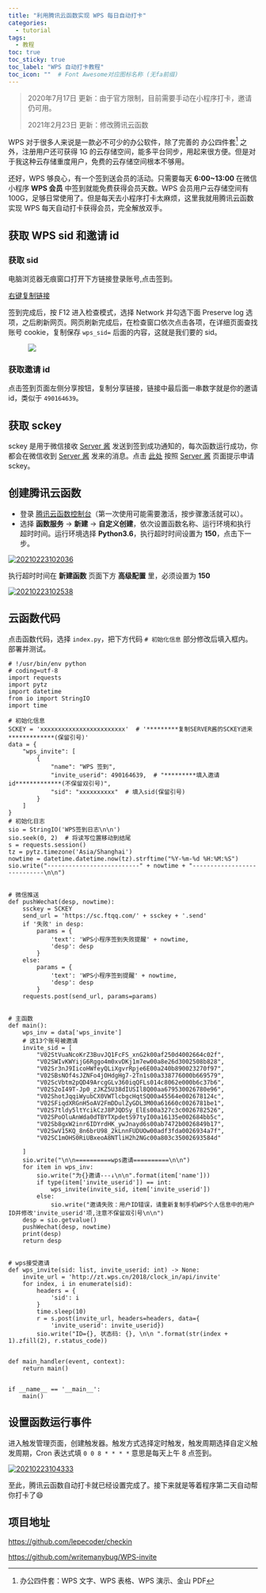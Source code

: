 ```yaml
---
title: "利用腾讯云函数实现 WPS 每日自动打卡"
categories:
  - tutorial
tags:
  - 教程
toc: true
toc_sticky: true
toc_label: "WPS 自动打卡教程"
toc_icon: ""  # Font Awesome对应图标名称 (无fa前缀)	
---
```

>2020年7月17日 更新：由于官方限制，目前需要手动在小程序打卡，邀请仍可用。
>
>2021年2月23日 更新：修改腾讯云函数

WPS 对于很多人来说是一款必不可少的办公软件，除了完善的 办公四件套[^1] 之外，注册用户还可获得 1G 的云存储空间，能多平台同步，用起来很方便。但是对于我这种云存储重度用户，免费的云存储空间根本不够用。

还好，WPS 够良心，有一个签到送会员的活动。只需要每天 **6:00~13:00** 在微信小程序 **WPS 会员** 中签到就能免费获得会员天数。WPS 会员用户云存储空间有 100G，足够日常使用了。但是每天去小程序打卡太麻烦，这里我就用腾讯云函数实现 WPS 每天自动打卡获得会员，完全解放双手。

## 获取 WPS sid 和邀请 id
### 获取 sid
电脑浏览器无痕窗口打开下方链接登录账号,点击签到。

[右键复制链接](https://zt.wps.cn/2018/clock_in)

签到完成后，按 F12 进入检查模式，选择 Network 并勾选下面 Preserve log 选项，之后刷新网页。网页刷新完成后，在检查窗口依次点击各项，在详细页面查找账号 cookie，复制保存 `wps_sid=` 后面的内容，这就是我们要的 sid。

<figure> <a href="https://fastly.jsdelivr.net/gh/sunete/imghost/img20200520160509.png"><img src="https://fastly.jsdelivr.net/gh/sunete/imghost/img20200520160509.png"></a> </figure>

### 获取邀请 id
点击签到页面左侧分享按钮，复制分享链接，链接中最后面一串数字就是你的邀请 id，类似于 `490164639`。

## 获取 sckey
sckey 是用于微信接收 [Server 酱][1] 发送到签到成功通知的，每次函数运行成功，你都会在微信收到 [Server 酱][1] 发来的消息。点击 [此处][1] 按照 [Server 酱][1] 页面提示申请 sckey。

## 创建腾讯云函数
- 登录 [腾讯云函数控制台](https://console.cloud.tencent.com/scf)（第一次使用可能需要激活，按步骤激活就可以）。
- 选择 **函数服务** → **新建** → **自定义创建**，依次设置函数名称、运行环境和执行超时时间。运行环境选择 **Python3.6**，执行超时时间设置为 **150**，点击下一步。

[![20210223102036](https://fastly.jsdelivr.net/gh/sunete/imghost/img20210223102036.png)](https://fastly.jsdelivr.net/gh/sunete/imghost/img20210223102036.png)

执行超时时间在 **新建函数** 页面下方 **高级配置** 里，必须设置为 **150**

[![20210223102538](https://fastly.jsdelivr.net/gh/sunete/imghost/img20210223102538.png)](https://fastly.jsdelivr.net/gh/sunete/imghost/img20210223102538.png)

## 云函数代码
点击函数代码，选择 `index.py`，把下方代码 `# 初始化信息` 部分修改后填入框内。部署并测试。

```
# !/usr/bin/env python
# coding=utf-8
import requests
import pytz
import datetime
from io import StringIO
import time

# 初始化信息
SCKEY = 'xxxxxxxxxxxxxxxxxxxxxxxx'  # '*********复制SERVER酱的SCKEY进来*************(保留引号)'
data = {
    "wps_invite": [
        {
            "name": "WPS 签到",
            "invite_userid": 490164639,  # "*********填入邀请id*************(不保留双引号)",
            "sid": "xxxxxxxxxx"  # 填入sid(保留引号)
        }
    ]
}
# 初始化日志
sio = StringIO('WPS签到日志\n\n')
sio.seek(0, 2)  # 将读写位置移动到结尾
s = requests.session()
tz = pytz.timezone('Asia/Shanghai')
nowtime = datetime.datetime.now(tz).strftime("%Y-%m-%d %H:%M:%S")
sio.write("--------------------------" + nowtime + "----------------------------\n\n")


# 微信推送
def pushWechat(desp, nowtime):
    ssckey = SCKEY
    send_url = 'https://sc.ftqq.com/' + ssckey + '.send'
    if '失败' in desp:
        params = {
            'text': 'WPS小程序签到失败提醒' + nowtime,
            'desp': desp
        }
    else:
        params = {
            'text': 'WPS小程序签到提醒' + nowtime,
            'desp': desp
        }
    requests.post(send_url, params=params)


# 主函数
def main():
    wps_inv = data['wps_invite']
    # 这13个账号被邀请
    invite_sid = [
        "V02StVuaNcoKrZ3BuvJQ1FcFS_xnG2k00af250d4002664c02f",
        "V02SWIvKWYijG6Rggo4m0xvDKj1m7ew00a8e26d3002508b828",
        "V02Sr3nJ9IicoHWfeyQLiXgvrRpje6E00a240b890023270f97",
        "V02SBsNOf4sJZNFo4jOHdgHg7-2Tn1s00a338776000b669579",
        "V02ScVbtm2pQD49ArcgGLv360iqQFLs014c8062e000b6c37b6",
        "V02S2oI49T-Jp0_zJKZ5U38dIUSIl8Q00aa679530026780e96",
        "V02ShotJqqiWyubCX0VWTlcbgcHqtSQ00a45564e002678124c",
        "V02SFiqdXRGnH5oAV2FmDDulZyGDL3M00a61660c0026781be1",
        "V02S7tldy5ltYcikCzJ8PJQDSy_ElEs00a327c3c0026782526",
        "V02SPoOluAnWda0dTBYTXpdetS97tyI00a16135e002684bb5c",
        "V02Sb8gxW2inr6IDYrdHK_ywJnayd6s00ab7472b0026849b17",
        "V02SwV15KQ_8n6brU98_2kLnnFUDUOw00adf3fda0026934a7f",
        "V02SC1mOHS0RiUBxeoA8NTliH2h2NGc00a803c35002693584d"

    ]
    sio.write("\n\n==========wps邀请==========\n\n")
    for item in wps_inv:
        sio.write("为{}邀请---↓\n\n".format(item['name']))
        if type(item['invite_userid']) == int:
            wps_invite(invite_sid, item['invite_userid'])
        else:
            sio.write("邀请失败：用户ID错误，请重新复制手机WPS个人信息中的用户ID并修改'invite_userid'项,注意不保留双引号\n\n")
    desp = sio.getvalue()
    pushWechat(desp, nowtime)
    print(desp)
    return desp


# wps接受邀请
def wps_invite(sid: list, invite_userid: int) -> None:
    invite_url = 'http://zt.wps.cn/2018/clock_in/api/invite'
    for index, i in enumerate(sid):
        headers = {
            'sid': i
        }
        time.sleep(10)
        r = s.post(invite_url, headers=headers, data={
            'invite_userid': invite_userid})
        sio.write("ID={}, 状态码: {}, \n\n ".format(str(index + 1).zfill(2), r.status_code))


def main_handler(event, context):
    return main()


if __name__ == '__main__':
    main()

```
## 设置函数运行事件
进入触发管理页面，创建触发器。触发方式选择定时触发，触发周期选择自定义触发周期，Cron 表达式填 `0 0 8 * * * *` 意思是每天上午 8 点签到。

[![20210223104333](https://fastly.jsdelivr.net/gh/sunete/imghost/img20210223104333.png)](https://fastly.jsdelivr.net/gh/sunete/imghost/img20210223104333.png)

至此，腾讯云函数自动打卡就已经设置完成了。接下来就是等着程序第二天自动帮你打卡了:smile:

## 项目地址
<https://github.com/lepecoder/checkin>

<https://github.com/writemanybug/WPS-invite>


[^1]: 办公四件套：WPS 文字、WPS 表格、WPS 演示、金山 PDF


[1]: http://sc.ftqq.com/3.version